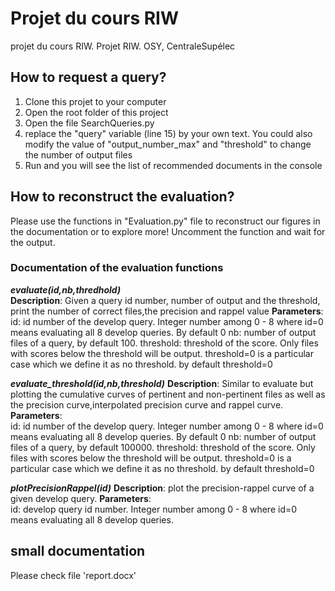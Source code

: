 # Projet du cours RIW
projet du cours RIW. Projet RIW. OSY, CentraleSupélec

## How to request a query?
1. Clone this projet to your computer
2. Open the root folder of this project
3. Open the file SearchQueries.py
4. replace the "query" variable (line 15) by your own text. You could also modify the value of "output_number_max" and "threshold" to change the number of output files
5. Run and you will see the list of recommended documents in the console

## How to reconstruct the evaluation?
Please use the functions in "Evaluation.py" file to reconstruct our figures in the documentation or to explore more!
Uncomment the function and wait for the output.
### Documentation of the evaluation functions
***evaluate(id,nb,thredhold)***  
**Description**: Given a query id number, number of output and the threshold, print the number of correct files,the precision and rappel value
**Parameters**:  
  id: id number of the develop query. Integer number among 0 - 8 where id=0 means evaluating all 8 develop queries. By default 0
  nb: number of output files of a query, by default 100.
  threshold: threshold of the score. Only files with scores below the threshold will be output. threshold=0 is a particular case which we define it as no threshold. by default threshold=0
  
***evaluate_threshold(id,nb,threshold)***
**Description**: Similar to evaluate but plotting the cumulative curves of pertinent and non-pertinent files as well as the precision curve,interpolated precision curve and rappel curve.
**Parameters**:  
  id: id number of the develop query. Integer number among 0 - 8 where id=0 means evaluating all 8 develop queries. By default 0
  nb: number of output files of a query, by default 100000.
  threshold: threshold of the score. Only files with scores below the threshold will be output. threshold=0 is a particular case which we define it as no threshold. by default threshold=0
  
 ***plotPrecisionRappel(id)***
**Description**: plot the precision-rappel curve of a given develop query.
**Parameters**:  
  id: develop query id number. Integer number among 0 - 8 where id=0 means evaluating all 8 develop queries.

## small documentation
Please check file 'report.docx'


